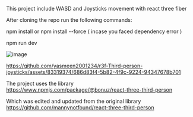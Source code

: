 This project include WASD and Joysticks movement with react three fiber


After cloning the repo run the following commands:

npm install or npm install --force ( incase you faced dependency error )

npm run dev

![image](https://github.com/yasmeen2001234/r3f-Third-person-joysticks/assets/83319374/7381ea04-508e-4a9c-bdb2-a21ab2abbf14)

https://github.com/yasmeen2001234/r3f-Third-person-joysticks/assets/83319374/686d83f4-5b82-4f9c-9224-94347678b701


The project uses the library
https://www.npmjs.com/package/@bonuz/react-three-third-person

Which was edited and updated from the original library 
https://github.com/mannynotfound/react-three-third-person